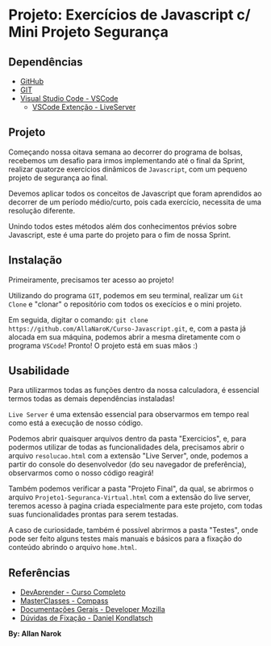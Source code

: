 # Projeto: Exercícios de Javascript c/ Mini Projeto Segurança

## Dependências

* [GitHub](https://github.com)
* [GIT](https://git-scm.com/downloads)
* [Visual Studio Code - VSCode](https://code.visualstudio.com/download)
    - [VSCode Extenção - LiveServer](https://marketplace.visualstudio.com/items?itemName=ritwickdey.LiveServer)



## Projeto

Começando nossa oitava semana ao decorrer do programa de bolsas, recebemos um desafio para irmos implementando até o final da Sprint, realizar quatorze exercícios dinâmicos de `Javascript`, com um pequeno projeto de segurança ao final.

Devemos aplicar todos os conceitos de Javascript que foram aprendidos ao decorrer de um período médio/curto, pois cada exercício, necessita de uma resolução diferente.

Unindo todos estes métodos além dos conhecimentos prévios sobre Javascript, este é uma parte do projeto para o fim de nossa Sprint.


## Instalação

Primeiramente, precisamos ter acesso ao projeto! 

Utilizando do programa `GIT`, podemos em seu terminal, realizar um `Git Clone` e "clonar" o repositório com todos os execícios e o mini projeto.

Em seguida, digitar o comando: `git clone https://github.com/AllaNaroK/Curso-Javascript.git`, e, com a pasta já alocada em sua máquina, podemos abrir a mesma diretamente com o programa `VSCode`!
Pronto! O projeto está em suas mãos :)


## Usabilidade

Para utilizarmos todas as funções dentro da nossa calculadora, é essencial termos todas as demais dependências instaladas!

``Live Server`` é uma extensão essencial para observarmos em tempo real como está a execução de nosso código.   

Podemos abrir quaisquer arquivos dentro da pasta "Exercicios", e, para podermos utilizar de todas as funcionalidades dela, precisamos abrir o arquivo `resolucao.html` com a extensão "Live Server", onde, podemos a partir do console do desenvolvedor (do seu navegador de preferência), observarmos como o nosso código reagirá!

Também podemos verificar a pasta "Projeto Final", da qual, se abrirmos o arquivo `Projeto1-Seguranca-Virtual.html` com a extensão do live server, teremos acesso à pagina criada especialmente para este projeto, com todas suas funcionalidades prontas para serem testadas.

A caso de curiosidade, também é possível abrirmos a pasta "Testes", onde pode ser feito alguns testes mais manuais e básicos para a fixação do conteúdo abrindo o arquivo `home.html`.


## Referências
- [DevAprender - Curso Completo](https://www.youtube.com/watch?v=i6Oi-YtXnAU)
- [MasterClasses - Compass](Privado)
- [Documentações Gerais - Developer Mozilla](https://developer.mozilla.org/pt-BR/docs/Web/JavaScript)
- [Dúvidas de Fixação - Daniel Kondlatsch](https://github.com/dankwx)

**By: Allan Narok**